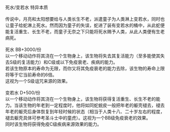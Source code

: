 <title>死水/变若水</title>
<meta name="GENERATOR" content="WinCHM">
<meta http-equiv="Content-Type" content="text/html; charset=gb2312">
<br>死水/变若水 特异本质
<br>
<br>传说中，月亮和太阳想要给与人类长生不老，派遣童子为人类淋上变若水，同时也让童子给蛇淋上死水。然而因为童子的失误，蛇进了装有变若水的桶中，从此蛇便能复活重生、长生不老，而童子无奈之下只能将死水赐予人类，从此人类便有生老病死。
<br>
<br>死水 BB+3000/份
<br>以一个移动动作将其浇在一个生物身上，该生物将失去其复活能力（至多能使其失去S级的复活能力）和C级或以下免疫衰老、疾病的能力。
<br>若该生物原本的寿命为无限，而你又将其免疫衰老的能力去除，该生物的寿命上限将等于它当前寿命的6倍。
<br>这视为一个S级诅咒来源的效果。
<br>
<br>变若水 D+500/份
<br>以一个移动动作将其浇在一个生物身上，该生物将获得复活重生、长生不老的能力。当该生物的年老到一定程度时，他将如同蛇蜕皮一般把年老的躯壳褪去，褪去年老的躯壳后身体恢复到年轻时候的状态（相当于人类十八、二十岁左右的程度，褪去躯壳具体可参考圣斗士中的童虎）。这视为一个BB级免疫衰老的效果。
<br>同时该生物将获得免疫C级疾病来源效果的能力。
<br>